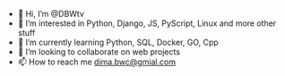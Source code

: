 - 👋 Hi, I’m @DBWtv
- 👀 I’m interested in Python, Django, JS, PyScript, Linux and more other stuff
- 🌱 I’m currently learning Python, SQL, Docker, GO, Cpp
- 💞️ I’m looking to collaborate on web projects
- 📫 How to reach me dima.bwc@gmial.com

<!---
DBWtv/DBWtv is a ✨ special ✨ repository because its `README.md` (this file) appears on your GitHub profile.
You can click the Preview link to take a look at your changes.
--->
